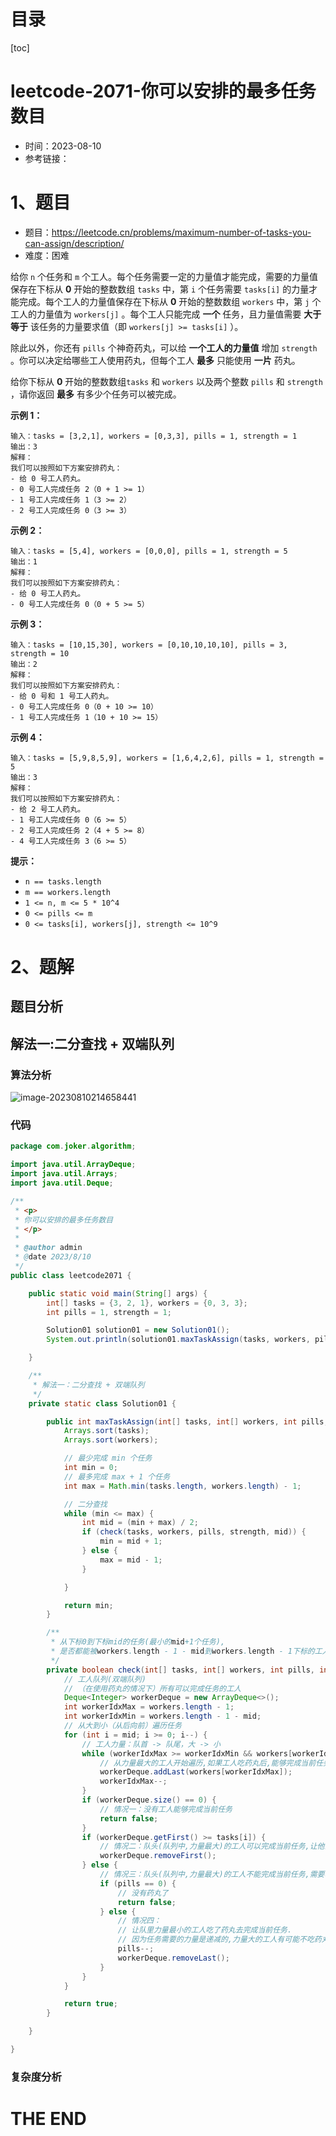 # 目录

[toc]

# leetcode-2071-你可以安排的最多任务数目

- 时间：2023-08-10
- 参考链接：



# 1、题目

- 题目：https://leetcode.cn/problems/maximum-number-of-tasks-you-can-assign/description/
- 难度：困难

给你 `n` 个任务和 `m` 个工人。每个任务需要一定的力量值才能完成，需要的力量值保存在下标从 **0** 开始的整数数组 `tasks` 中，第 `i` 个任务需要 `tasks[i]` 的力量才能完成。每个工人的力量值保存在下标从 **0** 开始的整数数组 `workers` 中，第 `j` 个工人的力量值为 `workers[j]` 。每个工人只能完成 **一个** 任务，且力量值需要 **大于等于** 该任务的力量要求值（即 `workers[j] >= tasks[i]` ）。

除此以外，你还有 `pills` 个神奇药丸，可以给 **一个工人的力量值** 增加 `strength` 。你可以决定给哪些工人使用药丸，但每个工人 **最多** 只能使用 **一片** 药丸。

给你下标从 **0** 开始的整数数组`tasks` 和 `workers` 以及两个整数 `pills` 和 `strength` ，请你返回 **最多** 有多少个任务可以被完成。

 

**示例 1：**

```
输入：tasks = [3,2,1], workers = [0,3,3], pills = 1, strength = 1
输出：3
解释：
我们可以按照如下方案安排药丸：
- 给 0 号工人药丸。
- 0 号工人完成任务 2（0 + 1 >= 1）
- 1 号工人完成任务 1（3 >= 2）
- 2 号工人完成任务 0（3 >= 3）
```

**示例 2：**

```
输入：tasks = [5,4], workers = [0,0,0], pills = 1, strength = 5
输出：1
解释：
我们可以按照如下方案安排药丸：
- 给 0 号工人药丸。
- 0 号工人完成任务 0（0 + 5 >= 5）
```

**示例 3：**

```
输入：tasks = [10,15,30], workers = [0,10,10,10,10], pills = 3, strength = 10
输出：2
解释：
我们可以按照如下方案安排药丸：
- 给 0 号和 1 号工人药丸。
- 0 号工人完成任务 0（0 + 10 >= 10）
- 1 号工人完成任务 1（10 + 10 >= 15）
```

**示例 4：**

```
输入：tasks = [5,9,8,5,9], workers = [1,6,4,2,6], pills = 1, strength = 5
输出：3
解释：
我们可以按照如下方案安排药丸：
- 给 2 号工人药丸。
- 1 号工人完成任务 0（6 >= 5）
- 2 号工人完成任务 2（4 + 5 >= 8）
- 4 号工人完成任务 3（6 >= 5）
```

 

**提示：**

+ `n == tasks.length`
+ `m == workers.length`
+ `1 <= n, m <= 5 * 10^4`
+ `0 <= pills <= m`
+ `0 <= tasks[i], workers[j], strength <= 10^9`



# 2、题解

## 题目分析



## 解法一:二分查找 + 双端队列

### 算法分析

![image-20230810214658441](https://2021-joker.oss-cn-shanghai.aliyuncs.com/java_img/image-20230810214658441.png)



### 代码

```java
package com.joker.algorithm;

import java.util.ArrayDeque;
import java.util.Arrays;
import java.util.Deque;

/**
 * <p>
 * 你可以安排的最多任务数目
 * </p>
 *
 * @author admin
 * @date 2023/8/10
 */
public class leetcode2071 {

    public static void main(String[] args) {
        int[] tasks = {3, 2, 1}, workers = {0, 3, 3};
        int pills = 1, strength = 1;

        Solution01 solution01 = new Solution01();
        System.out.println(solution01.maxTaskAssign(tasks, workers, pills, strength));

    }

    /**
     * 解法一：二分查找 + 双端队列
     */
    private static class Solution01 {

        public int maxTaskAssign(int[] tasks, int[] workers, int pills, int strength) {
            Arrays.sort(tasks);
            Arrays.sort(workers);

            // 最少完成 min 个任务
            int min = 0;
            // 最多完成 max + 1 个任务
            int max = Math.min(tasks.length, workers.length) - 1;

            // 二分查找
            while (min <= max) {
                int mid = (min + max) / 2;
                if (check(tasks, workers, pills, strength, mid)) {
                    min = mid + 1;
                } else {
                    max = mid - 1;
                }

            }

            return min;
        }

        /**
         * 从下标0到下标mid的任务(最小的mid+1个任务),
         * 是否都能被workers.length - 1 - mid到workers.length - 1下标的工人(力量最大的mid+1个工人)完成
         */
        private boolean check(int[] tasks, int[] workers, int pills, int strength, int mid) {
            // 工人队列(双端队列)
            // （在使用药丸的情况下）所有可以完成任务的工人
            Deque<Integer> workerDeque = new ArrayDeque<>();
            int workerIdxMax = workers.length - 1;
            int workerIdxMin = workers.length - 1 - mid;
            // 从大到小（从后向前）遍历任务
            for (int i = mid; i >= 0; i--) {
                // 工人力量：队首 -> 队尾，大 -> 小
                while (workerIdxMax >= workerIdxMin && workers[workerIdxMax] + strength >= tasks[i]) {
                    // 从力量最大的工人开始遍历,如果工人吃药丸后,能够完成当前任务,加入队尾
                    workerDeque.addLast(workers[workerIdxMax]);
                    workerIdxMax--;
                }
                if (workerDeque.size() == 0) {
                    // 情况一：没有工人能够完成当前任务
                    return false;
                }
                if (workerDeque.getFirst() >= tasks[i]) {
                    // 情况二：队头(队列中,力量最大)的工人可以完成当前任务,让他去完成当前任务.
                    workerDeque.removeFirst();
                } else {
                    // 情况三：队头(队列中,力量最大)的工人不能完成当前任务,需要吃药丸
                    if (pills == 0) {
                        // 没有药丸了
                        return false;
                    } else {
                        // 情况四：
                        // 让队里力量最小的工人吃了药丸去完成当前任务.
                        // 因为任务需要的力量是递减的,力量大的工人有可能不吃药丸完成后面的任务
                        pills--;
                        workerDeque.removeLast();
                    }
                }
            }

            return true;
        }

    }

}

```





### 复杂度分析











# THE END